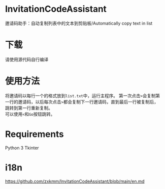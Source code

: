 # InvitationCodeAssistant
邀请码助手：自动复制列表中的文本到剪贴板/Automatically copy text in list

# 下载
请使用源代码自行编译

# 使用方法
将邀请码以每行一个的格式放到``list.txt``中，运行主程序。 
第一次点击``>``会复制第一行的邀请码，以后每次点击``>``都会复制下一行邀请码，直到最后一行被复制后，跳转到第一行重新复制。  
可以使用``<``和``Go``按钮跳转。

# Requirements
Python 3
Tkinter

# i18n
https://github.com/zxkmm/InvitationCodeAssistant/blob/main/en.md
